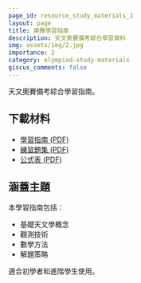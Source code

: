 ```yaml
---
page_id: resource_study_materials_1
layout: page
title: 奧賽學習指南
description: 天文奧賽備考綜合學習資料
img: assets/img/2.jpg
importance: 2
category: olympiad-study-materials
giscus_comments: false
---
```


天文奧賽備考綜合學習指南。

## 下載材料

- [學習指南 (PDF)](#)
- [練習題集 (PDF)](#)
- [公式表 (PDF)](#)

## 涵蓋主題

本學習指南包括：
- 基礎天文學概念
- 觀測技術
- 數學方法
- 解題策略

適合初學者和進階學生使用。
